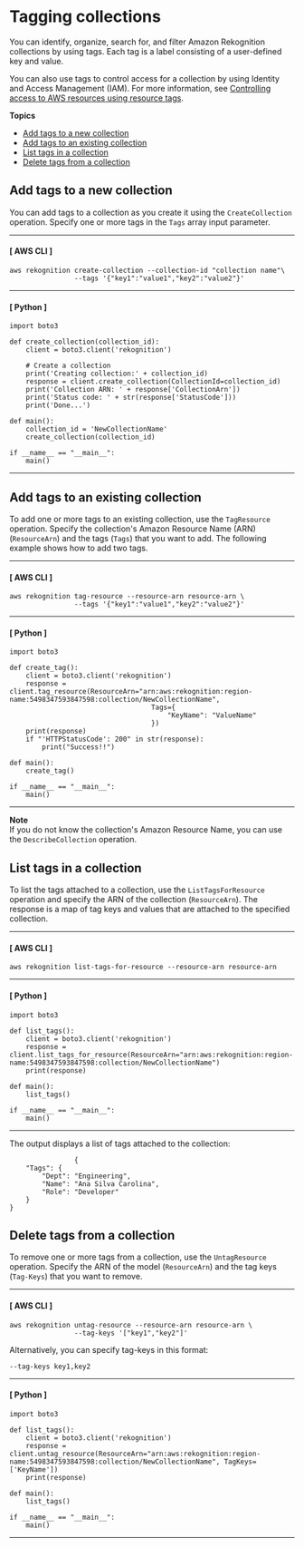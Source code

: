# Tagging collections<a name="tag-collections"></a>

You can identify, organize, search for, and filter Amazon Rekognition collections by using tags\. Each tag is a label consisting of a user\-defined key and value\.

You can also use tags to control access for a collection by using Identity and Access Management \(IAM\)\. For more information, see [Controlling access to AWS resources using resource tags](https://docs.aws.amazon.com/IAM/latest/UserGuide/access_tags.html)\.

**Topics**
+ [Add tags to a new collection](#add-tag-new-collection)
+ [Add tags to an existing collection](#add-tag-existing-collection)
+ [List tags in a collection](#list-tags-collection)
+ [Delete tags from a collection](#delete-tag-collection)

## Add tags to a new collection<a name="add-tag-new-collection"></a>

You can add tags to a collection as you create it using the `CreateCollection` operation\. Specify one or more tags in the `Tags` array input parameter\.

------
#### [ AWS CLI ]

```
aws rekognition create-collection --collection-id "collection name"\
                --tags '{"key1":"value1","key2":"value2"}'
```

------
#### [ Python ]

```
import boto3

def create_collection(collection_id):
    client = boto3.client('rekognition')

    # Create a collection
    print('Creating collection:' + collection_id)
    response = client.create_collection(CollectionId=collection_id)
    print('Collection ARN: ' + response['CollectionArn'])
    print('Status code: ' + str(response['StatusCode']))
    print('Done...')

def main():
    collection_id = 'NewCollectionName'
    create_collection(collection_id)

if __name__ == "__main__":
    main()
```

------

## Add tags to an existing collection<a name="add-tag-existing-collection"></a>

To add one or more tags to an existing collection, use the `TagResource` operation\. Specify the collection's Amazon Resource Name \(ARN\) \(`ResourceArn`\) and the tags \(`Tags`\) that you want to add\. The following example shows how to add two tags\.

------
#### [ AWS CLI ]

```
aws rekognition tag-resource --resource-arn resource-arn \
                --tags '{"key1":"value1","key2":"value2"}'
```

------
#### [ Python ]

```
import boto3

def create_tag():
    client = boto3.client('rekognition')
    response = client.tag_resource(ResourceArn="arn:aws:rekognition:region-name:5498347593847598:collection/NewCollectionName",
                                   Tags={
                                       "KeyName": "ValueName"
                                   })
    print(response)
    if "'HTTPStatusCode': 200" in str(response):
        print("Success!!")

def main():
    create_tag()

if __name__ == "__main__":
    main()
```

------

**Note**  
If you do not know the collection's Amazon Resource Name, you can use the `DescribeCollection` operation\.

## List tags in a collection<a name="list-tags-collection"></a>

To list the tags attached to a collection, use the `ListTagsForResource` operation and specify the ARN of the collection \(`ResourceArn`\)\. The response is a map of tag keys and values that are attached to the specified collection\.

------
#### [ AWS CLI ]

```
aws rekognition list-tags-for-resource --resource-arn resource-arn
```

------
#### [ Python ]

```
import boto3

def list_tags():
    client = boto3.client('rekognition')
    response = client.list_tags_for_resource(ResourceArn="arn:aws:rekognition:region-name:5498347593847598:collection/NewCollectionName")
    print(response)

def main():
    list_tags()

if __name__ == "__main__":
    main()
```

------

The output displays a list of tags attached to the collection:

```
                {
    "Tags": {
        "Dept": "Engineering",
        "Name": "Ana Silva Carolina",
        "Role": "Developer"
    }
}
```

## Delete tags from a collection<a name="delete-tag-collection"></a>

To remove one or more tags from a collection, use the `UntagResource` operation\. Specify the ARN of the model \(`ResourceArn`\) and the tag keys \(`Tag-Keys`\) that you want to remove\.

------
#### [ AWS CLI ]

```
aws rekognition untag-resource --resource-arn resource-arn \
                --tag-keys '["key1","key2"]'
```

Alternatively, you can specify tag\-keys in this format:

```
--tag-keys key1,key2
```

------
#### [ Python ]

```
import boto3

def list_tags():
    client = boto3.client('rekognition')
    response = client.untag_resource(ResourceArn="arn:aws:rekognition:region-name:5498347593847598:collection/NewCollectionName", TagKeys=['KeyName'])
    print(response)

def main():
    list_tags()

if __name__ == "__main__":
    main()
```

------